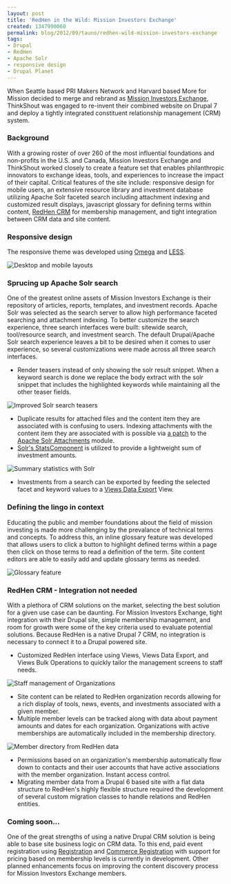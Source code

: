 ```yaml
---
layout: post
title: 'RedHen in the Wild: Mission Investors Exchange'
created: 1347990060
permalink: blog/2012/09/tauno/redhen-wild-mission-investors-exchange
tags:
- Drupal
- RedHen
- Apache Solr
- responsive design
- Drupal Planet
---
```

When Seattle based PRI Makers Network and Harvard based More for Mission decided to merge and rebrand as [Mission Investors Exchange](http://www.missioninvestors.org), ThinkShout was engaged to re-invent their combined website on Drupal 7 and deploy a tightly integrated constituent relationship management (CRM) system.  

### Background

With a growing roster of over 260 of the most influential foundations and non-profits in the U.S. and Canada, Mission Investors Exchange and ThinkShout worked closely to create a feature set that enables philanthropic innovators to exchange ideas, tools, and experiences to increase the impact of their capital. Critical features of the site include: responsive design for mobile users, an extensive resource library and investment database utilizing Apache Solr faceted search including attachment indexing and customized result displays, javascript glossary for defining terms within content, [RedHen CRM](http://www.redhencrm.com/) for membership management, and tight integration between CRM data and site content.

### Responsive design

The responsive theme was developed using [Omega](http://drupal.org/project/omega) and [LESS](http://lesscss.org).

![Desktop and mobile layouts](https://dl.dropbox.com/s/6djwng0wihxha1d/mie_mobile_desktop.png?dl=1)

### Sprucing up Apache Solr search

One of the greatest online assets of Mission Investors Exchange is their repository of articles, reports, templates, and investment records. Apache Solr was selected as the search server to allow high performance faceted searching and attachment indexing. To better customize the search experience, three search interfaces were built: sitewide search, tool/resource search, and investment search. The default Drupal/Apache Solr search experience leaves a bit to be desired when it comes to user experience, so several customizations were made across all three search interfaces.

* Render teasers instead of only showing the solr result snippet. When a keyword search is done we replace the body extract with the solr snippet that includes the highlighted keywords while maintaining all the other teaser fields. 

![Improved Solr search teasers](https://dl.dropbox.com/s/ulq2alurfgz3n06/MIE-search-teasers.png?dl=1)

* Duplicate results for attached files and the content item they are associated with is confusing to users. Indexing attachments with the content item they are associated with is possible via [a patch](http://drupal.org/node/561862#comment-6246408) to the [Apache Solr Attachments](http://drupal.org/project/apachesolr_attachments) module. 
* [Solr's StatsComponent](http://wiki.apache.org/solr/StatsComponent) is utilized to provide a lightweight sum of investment amounts.  

![Summary statistics with Solr](https://www.dropbox.com/s/dfh12gecnu15mlq/MIE-investments.png?dl=1)

* Investments from a search can be exported by feeding the selected facet and keyword values to a [Views Data Export](http://drupal.org/project/views_data_export) View.

### Defining the lingo in context

Educating the public and member foundations about the field of mission investing is made more challenging by the prevalance of technical terms and concepts. To address this, an inline glossary feature was developed that allows users to click a button to highlight defined terms within a page then click on those terms to read a definition of the term. Site content editors are able to easily add and update glossary terms as needed.

![Glossary feature](https://www.dropbox.com/s/j1l7gag1c9vrw0j/MIE-glossary-active.png?dl=1)

### RedHen CRM - Integration not needed

With a plethora of CRM solutions on the market, selecting the best solution for a given use case can be daunting. For Mission Investors Exchange, tight integration with their Drupal site, simple membership management, and room for growth were some of the key criteria used to evaluate potential solutions. Because RedHen is a native Drupal 7 CRM, no integration is necessary to connect it to a Drupal powered site. 

* Customized RedHen interface using Views, Views Data Export, and Views Bulk Operations to quickly tailor the management screens to staff needs. 

![Staff management of Organizations](https://www.dropbox.com/s/yo7kwt3njyjpv91/MIE-orgs-manage.png?dl=1)

* Site content can be related to RedHen organization records allowing for a rich display of tools, news, events, and investments associated with a given member.
* Multiple member levels can be tracked along with data about payment amounts and dates for each organization. Organizations with active memberships are automatically included in the membership directory. 

![Member directory from RedHen data](https://www.dropbox.com/s/2wtg3w5s4nyadtv/MIE-directory.png?dl=1)

* Permissions based on an organization's membership automatically flow down to contacts and their user accounts that have active associations with the member organization. Instant access control.
* Migrating member data from a Drupal 6 based site with a flat data structure to RedHen's highly flexible structure required the development of several custom migration classes to handle relations and RedHen entities.

### Coming soon…

One of the great strengths of using a native Drupal CRM solution is being able to base site business logic on CRM data. To this end, paid event registration using [Registration](http://drupal.org/project/registration) and [Commerce Registration](http://drupal.org/project/commerce_registration) with support for pricing based on membership levels is currently in development. Other planned enhancements focus on improving the content discovery process for Mission Investors Exchange members.
